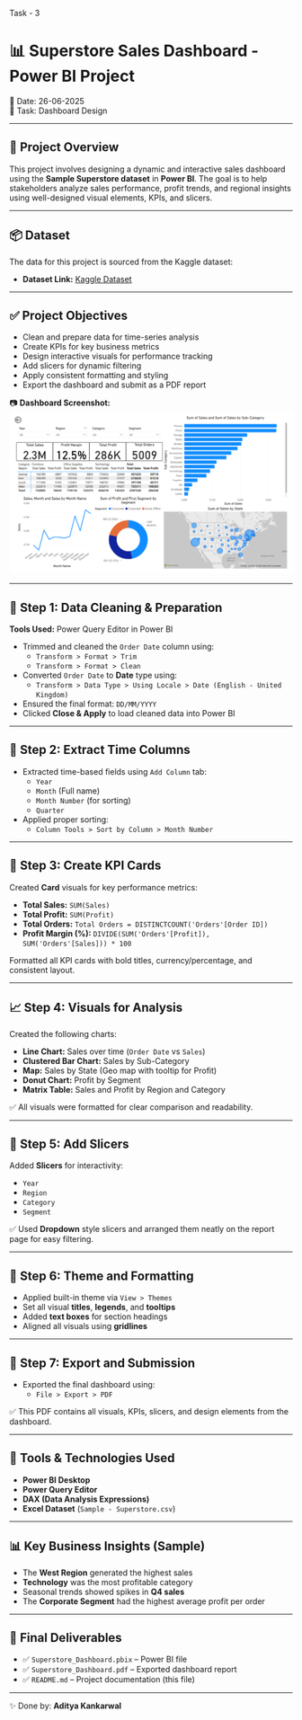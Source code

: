 Task - 3
# 📊 Superstore Sales Dashboard - Power BI Project

📅 Date: 26-06-2025  
📂 Task: Dashboard Design

---

## 📝 Project Overview
This project involves designing a dynamic and interactive sales dashboard using the **Sample Superstore dataset** in **Power BI**. The goal is to help stakeholders analyze sales performance, profit trends, and regional insights using well-designed visual elements, KPIs, and slicers.

---

## 📦 Dataset

The data for this project is sourced from the Kaggle dataset:

- **Dataset Link:** [Kaggle Dataset](https://www.kaggle.com/datasets/vivek468/superstore-dataset-final)

---

## ✅ Project Objectives
- Clean and prepare data for time-series analysis
- Create KPIs for key business metrics
- Design interactive visuals for performance tracking
- Add slicers for dynamic filtering
- Apply consistent formatting and styling
- Export the dashboard and submit as a PDF report

📷 **Dashboard Screenshot:**
![Sales & Profit Analysis](https://github.com/AdityaK-27/Elevate-Labs/blob/main/Task-3%3A%20Dashboard%20Design/Superstore_Dashboard_Task_3.png)

---

## 🧹 Step 1: Data Cleaning & Preparation

**Tools Used:** Power Query Editor in Power BI

- Trimmed and cleaned the `Order Date` column using:
  - `Transform > Format > Trim`
  - `Transform > Format > Clean`
- Converted `Order Date` to **Date** type using:
  - `Transform > Data Type > Using Locale > Date (English - United Kingdom)`
- Ensured the final format: `DD/MM/YYYY`
- Clicked **Close & Apply** to load cleaned data into Power BI

---

## 📆 Step 2: Extract Time Columns

- Extracted time-based fields using `Add Column` tab:
  - `Year`
  - `Month` (Full name)
  - `Month Number` (for sorting)
  - `Quarter`
- Applied proper sorting:
  - `Column Tools > Sort by Column > Month Number`

---

## 📌 Step 3: Create KPI Cards

Created **Card** visuals for key performance metrics:

- **Total Sales:** `SUM(Sales)`
- **Total Profit:** `SUM(Profit)`
- **Total Orders:**  `Total Orders = DISTINCTCOUNT('Orders'[Order ID])`
- **Profit Margin (%):**  `DIVIDE(SUM('Orders'[Profit]), SUM('Orders'[Sales])) * 100`

Formatted all KPI cards with bold titles, currency/percentage, and consistent layout.

---

## 📈 Step 4: Visuals for Analysis

Created the following charts:

- **Line Chart:** Sales over time (`Order Date` vs `Sales`)
- **Clustered Bar Chart:** Sales by Sub-Category
- **Map:** Sales by State (Geo map with tooltip for Profit)
- **Donut Chart:** Profit by Segment
- **Matrix Table:** Sales and Profit by Region and Category

✅ All visuals were formatted for clear comparison and readability.

---

## 🔀 Step 5: Add Slicers

Added **Slicers** for interactivity:

- `Year`
- `Region`
- `Category`
- `Segment`

✅ Used **Dropdown** style slicers and arranged them neatly on the report page for easy filtering.

---

## 🎨 Step 6: Theme and Formatting

- Applied built-in theme via `View > Themes`
- Set all visual **titles**, **legends**, and **tooltips**
- Added **text boxes** for section headings
- Aligned all visuals using **gridlines**

---

## 📁 Step 7: Export and Submission

- Exported the final dashboard using:
  - `File > Export > PDF`

✅ This PDF contains all visuals, KPIs, slicers, and design elements from the dashboard.

---

## 🧰 Tools & Technologies Used

- **Power BI Desktop**
- **Power Query Editor**
- **DAX (Data Analysis Expressions)**
- **Excel Dataset** (`Sample - Superstore.csv`)

---

## 📊 Key Business Insights (Sample)

- The **West Region** generated the highest sales
- **Technology** was the most profitable category
- Seasonal trends showed spikes in **Q4 sales**
- The **Corporate Segment** had the highest average profit per order

---

## 📎 Final Deliverables

- ✅ `Superstore_Dashboard.pbix` – Power BI file
- ✅ `Superstore_Dashboard.pdf` – Exported dashboard report
- ✅ `README.md` – Project documentation (this file)

---

✨ Done by: **Aditya Kankarwal**
